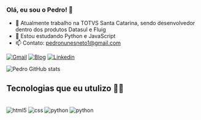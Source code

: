 ### Olá, eu sou o Pedro! 🚀

- 🔭 Atualmente trabalho na TOTVS Santa Catarina, sendo desenvolvedor dentro dos produtos Datasul e Fluig
- 🌱 Estou estudando Python e JavaScript
- 📫 Contato: pedronunesneto1@gmail.com


[![Gmail](https://img.shields.io/badge/Gmail-D14836?style=for-the-badge&logo=gmail&logoColor=white)](https://criarmeulink.com.br/u/1678727700)
[![Blog](https://img.shields.io/badge/website-000000?style=for-the-badge&logo=About.me&logoColor=white)](http://pedro.social/)
[![Linkedin](https://img.shields.io/badge/LinkedIn-0077B5?style=for-the-badge&logo=linkedin&logoColor=white)](https://www.linkedin.com/in/pedronunesneto/)

![Pedro GitHub stats](https://github-readme-stats.vercel.app/api?username=pedronn1&show_icons=true&theme=tokyonight)

## Tecnologias que eu utulizo 🧑‍💻

<div style="display: inline_block"><br/>
    <img align="center" alt="html5" src="https://img.shields.io/badge/HTML5-E34F26?style=for-the-badge&logo=html5&logoColor=white"/>
    <img align="center" alt="css" src="https://img.shields.io/badge/CSS-239120?&style=for-the-badge&logo=css3&logoColor=white"/>
    <img align="center" alt="python" src="https://img.shields.io/badge/Python-3776AB?style=for-the-badge&logo=python&logoColor=white"/>
    <img align="center" alt="python" src="https://img.shields.io/badge/JavaScript-323330?style=for-the-badge&logo=javascript&logoColor=F7DF1E"/>    

</div>

